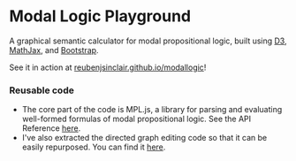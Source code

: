 Modal Logic Playground
======================

A graphical semantic calculator for modal propositional logic, built using [D3](http://d3js.org/), [MathJax](http://www.mathjax.org/), and [Bootstrap](http://getbootstrap.com/).

See it in action at [reubenjsinclair.github.io/modallogic](https://reubenjsinclair.github.io/modallogic/)!

### Reusable code
* The core part of the code is MPL.js, a library for parsing and evaluating well-formed formulas of modal propositional logic. See the API Reference [here](API-Reference.md).
* I've also extracted the directed graph editing code so that it can be easily repurposed. You can find it [here](http://bl.ocks.org/rkirsling/5001347).
